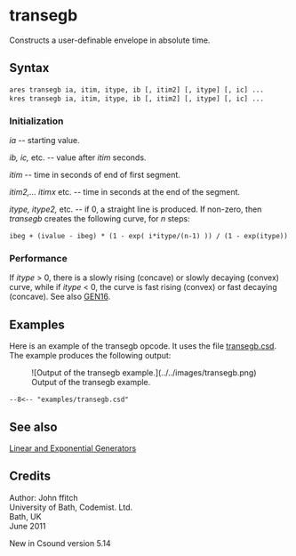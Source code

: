 <!--
id:transegb
category:Signal Generators:Linear and Exponential Generators
-->
# transegb
Constructs a user-definable envelope in absolute time.

## Syntax
```csound-orc
ares transegb ia, itim, itype, ib [, itim2] [, itype] [, ic] ...
kres transegb ia, itim, itype, ib [, itim2] [, itype] [, ic] ...
```

### Initialization
_ia_ -- starting value.

_ib, ic,_ etc. -- value after _itim_ seconds.

_itim_ -- time in seconds of end of first segment.

_itim2,... itimx_ etc. -- time in seconds at the end of the segment.

_itype, itype2,_ etc. -- if 0, a straight line is produced. If non-zero, then _transegb_ creates the following curve, for _n_ steps:

```
ibeg + (ivalue - ibeg) * (1 - exp( i*itype/(n-1) )) / (1 - exp(itype))
```

### Performance
If _itype_ > 0, there is a slowly rising (concave) or slowly decaying (convex) curve, while if _itype_ < 0, the curve is fast rising (convex) or fast decaying (concave). See also [GEN16](../../scoregens/gen16).

## Examples
Here is an example of the transegb opcode. It uses the file [transegb.csd](../../examples/transegb.csd). The example produces the following output:

<figure markdown="span">
  ![Output of the transegb example.](../../images/transegb.png)
  <figcaption>Output of the transegb example.</figcaption>
</figure>

``` csound-orc title="Example of the transegb opcode." linenums="1"
--8<-- "examples/transegb.csd"
```

## See also
[Linear and Exponential Generators](../../siggen/lineexp)

## Credits
Author: John ffitch  
University of Bath, Codemist. Ltd.  
Bath, UK  
June 2011

New in Csound version 5.14
